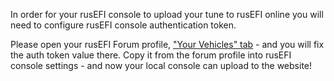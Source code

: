 In order for your rusEFI console to upload your tune to rusEFI online you will need to configure rusEFI console authentication token.

Please open your rusEFI Forum profile, ["Your Vehicles" tab](https://rusefi.com/forum/ucp.php?i=254) - and you will fix the auth token value there. Copy it from the forum profile into rusEFI console settings - and now your local console can upload to the website!